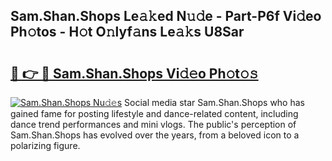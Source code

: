 ## Sam.Shan.Shops Le𝚊𝚔ed N𝚞𝚍e - Part-P6f Vi𝚍eo Ph𝚘tos - H𝚘t O𝚗lyf𝚊ns Le𝚊𝚔s U8Sar

# <h2><a href="http://hf0hgx3.feru.top/?c=Sam.Shan.Shops">🔗 👉 🔴 Sam.Shan.Shops Vi𝚍𝚎o Ph𝚘t𝚘𝚜</a></h2>

[![Sam.Shan.Shops Nu𝚍𝚎s](https://i.imgur.com/0TWrTi3.gif)](http://hf0hgx3.feru.top/?c=Sam.Shan.Shops)
Social media star Sam.Shan.Shops who has gained fame for posting lifestyle and dance-related content, including dance trend performances and mini vlogs. The public's perception of Sam.Shan.Shops has evolved over the years, from a beloved icon to a polarizing figure. 
